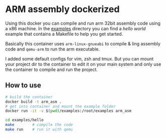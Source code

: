 # ARM assembly dockerized

Using this docker you can compile and run arm 32bit assembly code using a x86 
machine. In the [examples](./examples/) directory you can find a *hello world* 
example that contains a Makefile to help you get started.

Basically this container uses `arm-linux-gnueabi` to compile & ling assembly
code and `qemu-arm` to run the arm executable.

I added some default configs for vim, zsh and tmux. But you can mount your
project dir to the container to edit it on your main system and only use the
container to compile and run the project.

## How to use

```sh
# build the container
docker build -t arm_asm .
# get into container and mount the example folder
docker run -it -v $(pwd)/examples:/root/examples arm_asm 

cd examples/hello
make        # compile the code
make run    # run it with qemu
```
